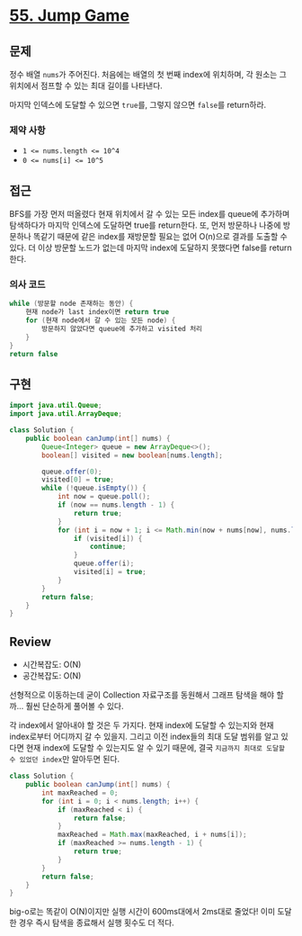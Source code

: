 # **[55. Jump Game](https://leetcode.com/problems/jump-game/)**

## 문제

정수 배열 `nums`가 주어진다. 처음에는 배열의 첫 번째 index에 위치하며, 각 원소는 그 위치에서 점프할 수 있는 최대 길이를 나타낸다.

마지막 인덱스에 도달할 수 있으면 `true`를, 그렇지 않으면 `false`를 return하라.

### 제약 사항

- `1 <= nums.length <= 10^4`
- `0 <= nums[i] <= 10^5`

## 접근

BFS를 가장 먼저 떠올렸다 현재 위치에서 갈 수 있는 모든 index를 queue에 추가하며 탐색하다가 마지막 인덱스에 도달하면 true를 return한다. 또, 먼저 방문하나 나중에 방문하나 똑같기 때문에 같은 index를 재방문할 필요는 없어 O(n)으로 결과를 도출할 수 있다. 더 이상 방문할 노드가 없는데 마지막 index에 도달하지 못했다면 false를 return한다.

### 의사 코드

```java
while (방문할 node 존재하는 동안) {
	현재 node가 last index이면 return true
	for (현재 node에서 갈 수 있는 모든 node) {
		방문하지 않았다면 queue에 추가하고 visited 처리
	}
}
return false
```

## 구현

```java
import java.util.Queue;
import java.util.ArrayDeque;

class Solution {
    public boolean canJump(int[] nums) {
        Queue<Integer> queue = new ArrayDeque<>();
        boolean[] visited = new boolean[nums.length];

        queue.offer(0);
        visited[0] = true;
        while (!queue.isEmpty()) {
            int now = queue.poll();
            if (now == nums.length - 1) {
                return true;
            }
            for (int i = now + 1; i <= Math.min(now + nums[now], nums.length - 1); i++) {
                if (visited[i]) {
                    continue;
                }
                queue.offer(i);
                visited[i] = true;
            }
        }
        return false;
    }
}
```

## Review

- 시간복잡도: O(N)
- 공간복잡도: O(N)

선형적으로 이동하는데 굳이 Collection 자료구조를 동원해서 그래프 탐색을 해야 할까… 훨씬 단순하게 풀어볼 수 있다.

각 index에서 알아내야 할 것은 두 가지다. 현재 index에 도달할 수 있는지와 현재 index로부터 어디까지 갈 수 있을지. 그리고 이전 index들의 최대 도달 범위를 알고 있다면 현재 index에 도달할 수 있는지도 알 수 있기 때문에, 결국 `지금까지 최대로 도달할 수 있었던 index`만 알아두면 된다.

```java
class Solution {
    public boolean canJump(int[] nums) {
        int maxReached = 0;
        for (int i = 0; i < nums.length; i++) {
            if (maxReached < i) {
                return false;
            }
            maxReached = Math.max(maxReached, i + nums[i]);
            if (maxReached >= nums.length - 1) {
                return true;
            }
        }
        return false;
    }
}
```

big-o로는 똑같이 O(N)이지만 실행 시간이 600ms대에서 2ms대로 줄었다! 이미 도달한 경우 즉시 탐색을 종료해서 실행 횟수도 더 적다.
